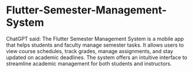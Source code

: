 # Flutter-Semester-Management-System
ChatGPT said: The Flutter Semester Management System is a mobile app that helps students and faculty manage semester tasks. It allows users to view course schedules, track grades, manage assignments, and stay updated on academic deadlines. The system offers an intuitive interface to streamline academic management for both students and instructors.
